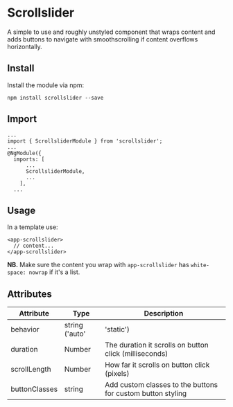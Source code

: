 # Scrollslider
A simple to use and roughly unstyled component that wraps content and adds buttons to navigate with smoothscrolling if content overflows horizontally.


## Install
Install the module via npm:
```
npm install scrollslider --save
```

## Import
```
...
import { ScrollsliderModule } from 'scrollslider';
...
@NgModule({
  imports: [
      ...
      ScrollsliderModule,
      ...
    ],
  ...
```

## Usage
In a template use:

```
<app-scrollslider>
  // content...
</app-scrollslider>
```

**NB.**
Make sure the content you wrap with `app-scrollslider` has `white-space: nowrap` if it's a list.


## Attributes

| Attribute     | Type                       | Description                                                                                          |
|---------------|----------------------------|------------------------------------------------------------------------------------------------------|
| behavior      | string ('auto' | 'static') | Auto: Show the buttons only if the container has overflowing content Static: Show the buttons always |
| duration      | Number                     | The duration it scrolls on button click (milliseconds)                                               |
| scrollLength  | Number                     | How far it scrolls on button click (pixels)                                                          |
| buttonClasses | string                     | Add custom classes to the buttons for custom button styling                                          |

